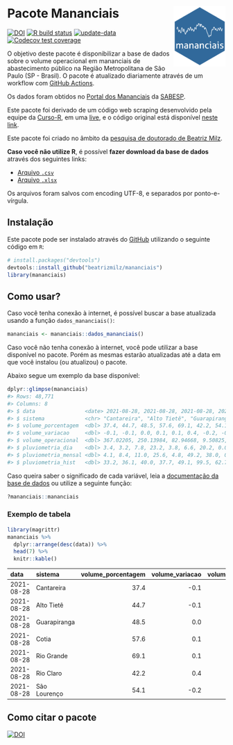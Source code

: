 
<!-- README.md is generated from README.Rmd. Please edit that file -->

# Pacote Mananciais <img src="man/figures/hexlogo.png" align="right" width = "120px"/>

<!-- badges: start -->

[![DOI](https://zenodo.org/badge/DOI/10.5281/zenodo.4733056.svg)](https://doi.org/10.5281/zenodo.4733056)
[![R build
status](https://github.com/beatrizmilz/mananciais/workflows/R-CMD-check/badge.svg)](https://github.com/beatrizmilz/mananciais/actions)
[![update-data](https://github.com/beatrizmilz/mananciais/actions/workflows/2-update_data.yaml/badge.svg)](https://github.com/beatrizmilz/mananciais/actions/workflows/2-update_data.yaml)
[![Codecov test
coverage](https://codecov.io/gh/beatrizmilz/mananciais/branch/master/graph/badge.svg)](https://codecov.io/gh/beatrizmilz/mananciais?branch=master)
<!-- badges: end -->

O objetivo deste pacote é disponibilizar a base de dados sobre o volume
operacional em mananciais de abastecimento público na Região
Metropolitana de São Paulo (SP - Brasil). O pacote é atualizado
diariamente através de um workflow com [GitHub
Actions](https://github.com/beatrizmilz/mananciais/actions).

Os dados foram obtidos no [Portal dos
Mananciais](http://mananciais.sabesp.com.br/Situacao) da
[SABESP](http://site.sabesp.com.br/site/Default.aspx).

Este pacote foi derivado de um código web scraping desenvolvido pela
equipe da [Curso-R](https://www.curso-r.com/), em uma
[live](https://youtu.be/jvZIxrMmOcQ), e o código original está
disponível [neste
link](https://github.com/curso-r/lives/blob/master/drafts/20200730_scraper_sabesp.R).

Este pacote foi criado no âmbito da [pesquisa de doutorado de Beatriz
Milz](https://beatrizmilz.github.io/tese/).

**Caso você não utilize R**, é possível **fazer download da base de
dados** através dos seguintes links:

  - [Arquivo
    `.csv`](https://github.com/beatrizmilz/mananciais/raw/master/inst/extdata/mananciais.csv)
  - [Arquivo
    `.xlsx`](https://github.com/beatrizmilz/mananciais/blob/master/inst/extdata/mananciais.xlsx?raw=true)

Os arquivos foram salvos com encoding UTF-8, e separados por
ponto-e-vírgula.

## Instalação

Este pacote pode ser instalado através do [GitHub](https://github.com/)
utilizando o seguinte código em `R`:

``` r
# install.packages("devtools")
devtools::install_github("beatrizmilz/mananciais")
library(mananciais)
```

## Como usar?

Caso você tenha conexão à internet, é possível buscar a base atualizada
usando a função `dados_mananciais()`:

``` r
mananciais <- mananciais::dados_mananciais() 
```

Caso você não tenha conexão à internet, você pode utilizar a base
disponível no pacote. Porém as mesmas estarão atualizadas até a data em
que você instalou (ou atualizou) o pacote.

Abaixo segue um exemplo da base disponível:

``` r
dplyr::glimpse(mananciais)
#> Rows: 48,771
#> Columns: 8
#> $ data                <date> 2021-08-28, 2021-08-28, 2021-08-28, 2021-08-28, 2…
#> $ sistema             <chr> "Cantareira", "Alto Tietê", "Guarapiranga", "Cotia…
#> $ volume_porcentagem  <dbl> 37.4, 44.7, 48.5, 57.6, 69.1, 42.2, 54.1, 37.5, 44…
#> $ volume_variacao     <dbl> -0.1, -0.1, 0.0, 0.1, 0.1, 0.4, -0.2, -0.2, -0.2, …
#> $ volume_operacional  <dbl> 367.02205, 250.13984, 82.94668, 9.50825, 77.52486,…
#> $ pluviometria_dia    <dbl> 3.4, 3.2, 7.8, 23.2, 3.8, 6.6, 20.2, 0.0, 0.0, 1.0…
#> $ pluviometria_mensal <dbl> 4.1, 8.4, 11.0, 25.6, 4.8, 49.2, 38.0, 0.7, 5.2, 3…
#> $ pluviometria_hist   <dbl> 33.2, 36.1, 40.0, 37.7, 49.1, 99.5, 62.7, 33.2, 36…
```

Caso queira saber o significado de cada variável, leia a [documentação
da base de
dados](https://beatrizmilz.github.io/mananciais/reference/mananciais.html)
ou utilize a seguinte função:

``` r
?mananciais::mananciais
```

### Exemplo de tabela

``` r
library(magrittr)
mananciais %>% 
  dplyr::arrange(desc(data)) %>% 
  head(7) %>%
  knitr::kable()
```

| data       | sistema      | volume\_porcentagem | volume\_variacao | volume\_operacional | pluviometria\_dia | pluviometria\_mensal | pluviometria\_hist |
| :--------- | :----------- | ------------------: | ---------------: | ------------------: | ----------------: | -------------------: | -----------------: |
| 2021-08-28 | Cantareira   |                37.4 |            \-0.1 |           367.02205 |               3.4 |                  4.1 |               33.2 |
| 2021-08-28 | Alto Tietê   |                44.7 |            \-0.1 |           250.13984 |               3.2 |                  8.4 |               36.1 |
| 2021-08-28 | Guarapiranga |                48.5 |              0.0 |            82.94668 |               7.8 |                 11.0 |               40.0 |
| 2021-08-28 | Cotia        |                57.6 |              0.1 |             9.50825 |              23.2 |                 25.6 |               37.7 |
| 2021-08-28 | Rio Grande   |                69.1 |              0.1 |            77.52486 |               3.8 |                  4.8 |               49.1 |
| 2021-08-28 | Rio Claro    |                42.2 |              0.4 |             5.76091 |               6.6 |                 49.2 |               99.5 |
| 2021-08-28 | São Lourenço |                54.1 |            \-0.2 |            48.01864 |              20.2 |                 38.0 |               62.7 |

## Como citar o pacote

[![DOI](https://zenodo.org/badge/DOI/10.5281/zenodo.4733056.svg)](https://doi.org/10.5281/zenodo.4733056)
